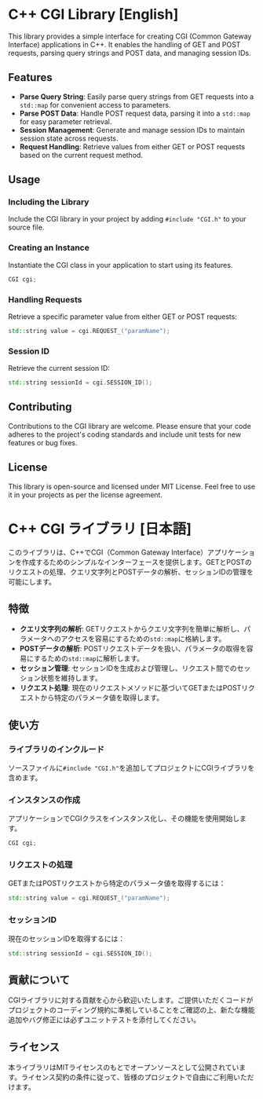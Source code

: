 # C++ CGI Library [English]

This library provides a simple interface for creating CGI (Common Gateway Interface) applications in C++. It enables the handling of GET and POST requests, parsing query strings and POST data, and managing session IDs.

## Features

- **Parse Query String**: Easily parse query strings from GET requests into a `std::map` for convenient access to parameters.
- **Parse POST Data**: Handle POST request data, parsing it into a `std::map` for easy parameter retrieval.
- **Session Management**: Generate and manage session IDs to maintain session state across requests.
- **Request Handling**: Retrieve values from either GET or POST requests based on the current request method.

## Usage

### Including the Library

Include the CGI library in your project by adding `#include "CGI.h"` to your source file.

### Creating an Instance
Instantiate the CGI class in your application to start using its features.

```cpp
CGI cgi;
```

### Handling Requests
Retrieve a specific parameter value from either GET or POST requests:

```cpp
std::string value = cgi.REQUEST_("paramName");
```

### Session ID
Retrieve the current session ID:
```cpp
std::string sessionId = cgi.SESSION_ID();
```

## Contributing
Contributions to the CGI library are welcome. Please ensure that your code adheres to the project's coding standards and include unit tests for new features or bug fixes.

## License
This library is open-source and licensed under MIT License. Feel free to use it in your projects as per the license agreement.

# C++ CGI ライブラリ [日本語]

このライブラリは、C++でCGI（Common Gateway Interface）アプリケーションを作成するためのシンプルなインターフェースを提供します。GETとPOSTのリクエストの処理、クエリ文字列とPOSTデータの解析、セッションIDの管理を可能にします。

## 特徴

- **クエリ文字列の解析**: GETリクエストからクエリ文字列を簡単に解析し、パラメータへのアクセスを容易にするための`std::map`に格納します。
- **POSTデータの解析**: POSTリクエストデータを扱い、パラメータの取得を容易にするための`std::map`に解析します。
- **セッション管理**: セッションIDを生成および管理し、リクエスト間でのセッション状態を維持します。
- **リクエスト処理**: 現在のリクエストメソッドに基づいてGETまたはPOSTリクエストから特定のパラメータ値を取得します。

## 使い方

### ライブラリのインクルード

ソースファイルに`#include "CGI.h"`を追加してプロジェクトにCGIライブラリを含めます。

### インスタンスの作成

アプリケーションでCGIクラスをインスタンス化し、その機能を使用開始します。

```cpp
CGI cgi;
```

### リクエストの処理
GETまたはPOSTリクエストから特定のパラメータ値を取得するには：
```cpp
std::string value = cgi.REQUEST_("paramName");
```
### セッションID
現在のセッションIDを取得するには：
```cpp
std::string sessionId = cgi.SESSION_ID();
```

## 貢献について 
CGIライブラリに対する貢献を心から歓迎いたします。ご提供いただくコードがプロジェクトのコーディング規約に準拠していることをご確認の上、新たな機能追加やバグ修正には必ずユニットテストを添付してください。

## ライセンス
本ライブラリはMITライセンスのもとでオープンソースとして公開されています。ライセンス契約の条件に従って、皆様のプロジェクトで自由にご利用いただけます。